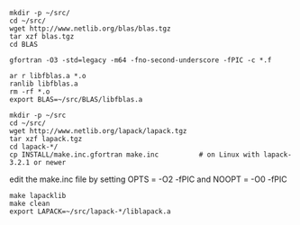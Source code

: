 ```
mkdir -p ~/src/
cd ~/src/
wget http://www.netlib.org/blas/blas.tgz
tar xzf blas.tgz
cd BLAS

gfortran -O3 -std=legacy -m64 -fno-second-underscore -fPIC -c *.f

ar r libfblas.a *.o
ranlib libfblas.a
rm -rf *.o
export BLAS=~/src/BLAS/libfblas.a

mkdir -p ~/src
cd ~/src/
wget http://www.netlib.org/lapack/lapack.tgz
tar xzf lapack.tgz
cd lapack-*/
cp INSTALL/make.inc.gfortran make.inc          # on Linux with lapack-3.2.1 or newer
```


edit the make.inc file by setting OPTS = -O2 -fPIC and NOOPT = -O0 -fPIC

```
make lapacklib
make clean
export LAPACK=~/src/lapack-*/liblapack.a
```